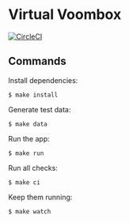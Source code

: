 # Virtual Voombox

[![CircleCI](https://circleci.com/gh/jacebrowning/virtualboombox.svg?style=svg&circle-token=92032958f05ea658f14e61566e0df8d855a2f8a3)](https://circleci.com/gh/jacebrowning/virtualboombox)

## Commands

Install dependencies:

```
$ make install
```

Generate test data:

```
$ make data
```

Run the app:

```
$ make run
```

Run all checks:

```
$ make ci
```

Keep them running:

```
$ make watch
```
